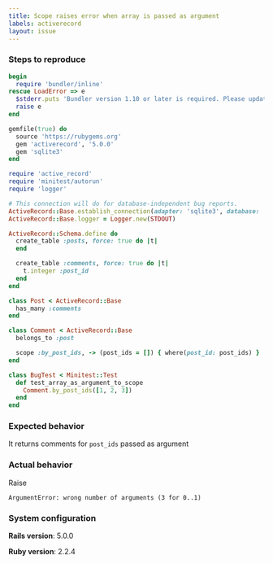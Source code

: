 ```yaml
---
title: Scope raises error when array is passed as argument
labels: activerecord
layout: issue
---
```


### Steps to reproduce

``` ruby
begin
  require 'bundler/inline'
rescue LoadError => e
  $stderr.puts 'Bundler version 1.10 or later is required. Please update your Bundler'
  raise e
end

gemfile(true) do
  source 'https://rubygems.org'
  gem 'activerecord', '5.0.0'
  gem 'sqlite3'
end

require 'active_record'
require 'minitest/autorun'
require 'logger'

# This connection will do for database-independent bug reports.
ActiveRecord::Base.establish_connection(adapter: 'sqlite3', database: ':memory:')
ActiveRecord::Base.logger = Logger.new(STDOUT)

ActiveRecord::Schema.define do
  create_table :posts, force: true do |t|
  end

  create_table :comments, force: true do |t|
    t.integer :post_id
  end
end

class Post < ActiveRecord::Base
  has_many :comments
end

class Comment < ActiveRecord::Base
  belongs_to :post

  scope :by_post_ids, -> (post_ids = []) { where(post_id: post_ids) }
end

class BugTest < Minitest::Test
  def test_array_as_argument_to_scope
    Comment.by_post_ids([1, 2, 3])
  end
end
```
### Expected behavior

It returns comments for `post_ids` passed as argument
### Actual behavior

Raise 

```
ArgumentError: wrong number of arguments (3 for 0..1)
```
### System configuration

**Rails version**: 5.0.0

**Ruby version**: 2.2.4

